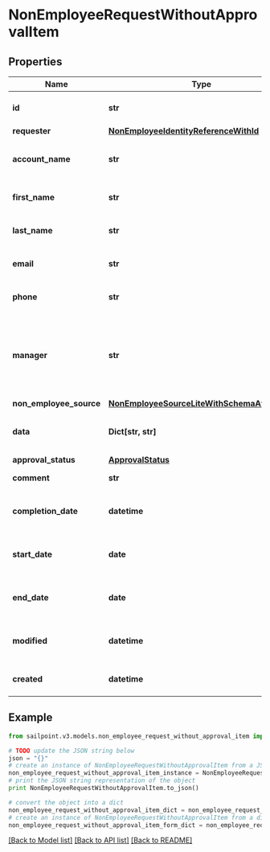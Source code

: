 # NonEmployeeRequestWithoutApprovalItem


## Properties

Name | Type | Description | Notes
------------ | ------------- | ------------- | -------------
**id** | **str** | Non-Employee request id. | [optional] 
**requester** | [**NonEmployeeIdentityReferenceWithId**](NonEmployeeIdentityReferenceWithId.md) |  | [optional] 
**account_name** | **str** | Requested identity account name. | [optional] 
**first_name** | **str** | Non-Employee&#39;s first name. | [optional] 
**last_name** | **str** | Non-Employee&#39;s last name. | [optional] 
**email** | **str** | Non-Employee&#39;s email. | [optional] 
**phone** | **str** | Non-Employee&#39;s phone. | [optional] 
**manager** | **str** | The account ID of a valid identity to serve as this non-employee&#39;s manager. | [optional] 
**non_employee_source** | [**NonEmployeeSourceLiteWithSchemaAttributes**](NonEmployeeSourceLiteWithSchemaAttributes.md) |  | [optional] 
**data** | **Dict[str, str]** | Attribute blob/bag for a non-employee. | [optional] 
**approval_status** | [**ApprovalStatus**](ApprovalStatus.md) |  | [optional] 
**comment** | **str** | comment of requester | [optional] 
**completion_date** | **datetime** | When the request was completely approved. | [optional] 
**start_date** | **date** | Non-Employee employment start date. | [optional] 
**end_date** | **date** | Non-Employee employment end date. | [optional] 
**modified** | **datetime** | When the request was last modified. | [optional] 
**created** | **datetime** | When the request was created. | [optional] 

## Example

```python
from sailpoint.v3.models.non_employee_request_without_approval_item import NonEmployeeRequestWithoutApprovalItem

# TODO update the JSON string below
json = "{}"
# create an instance of NonEmployeeRequestWithoutApprovalItem from a JSON string
non_employee_request_without_approval_item_instance = NonEmployeeRequestWithoutApprovalItem.from_json(json)
# print the JSON string representation of the object
print NonEmployeeRequestWithoutApprovalItem.to_json()

# convert the object into a dict
non_employee_request_without_approval_item_dict = non_employee_request_without_approval_item_instance.to_dict()
# create an instance of NonEmployeeRequestWithoutApprovalItem from a dict
non_employee_request_without_approval_item_form_dict = non_employee_request_without_approval_item.from_dict(non_employee_request_without_approval_item_dict)
```
[[Back to Model list]](../README.md#documentation-for-models) [[Back to API list]](../README.md#documentation-for-api-endpoints) [[Back to README]](../README.md)


